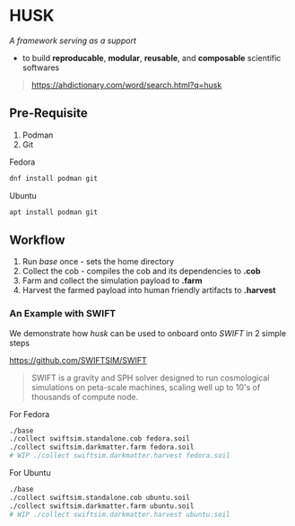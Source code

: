 # HUSK
*A framework serving as a support*

* to build **reproducable**, **modular**, **reusable**, and **composable** scientific softwares

> https://ahdictionary.com/word/search.html?q=husk


## Pre-Requisite
1. Podman
2. Git

Fedora
```bash
dnf install podman git
```

Ubuntu
```bash
apt install podman git
```

## Workflow
1. Run *base* once - sets the home directory
2. Collect the cob - compiles the cob and its dependencies to **.cob**
3. Farm and collect the simulation payload to **.farm**
4. Harvest the farmed payload into human friendly artifacts to **.harvest**

### An Example with SWIFT

We demonstrate how *husk* can be used to onboard onto *SWIFT* in 2 simple steps

https://github.com/SWIFTSIM/SWIFT

> SWIFT is a gravity and SPH solver designed to run cosmological simulations on peta-scale machines, scaling well up to 10's of thousands of compute node.

For Fedora
```bash
./base
./collect swiftsim.standalone.cob fedora.soil
./collect swiftsim.darkmatter.farm fedora.soil
# WIP ./collect swiftsim.darkmatter.harvest fedora.soil
```
For Ubuntu
```bash
./base
./collect swiftsim.standalone.cob ubuntu.soil
./collect swiftsim.darkmatter.farm ubuntu.soil
# WIP ./collect swiftsim.darkmatter.harvest ubuntu.soil
```